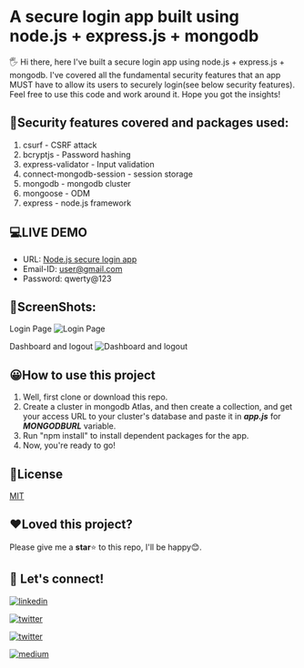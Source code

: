 
  

# A secure login app built using  node.js + express.js + mongodb

  

  

  

🖐 Hi there, here I've built a secure login app using node.js + express.js + mongodb. I've covered all the fundamental security features that an app MUST have to allow its users to securely login(see below security features). Feel free to use this code and work around it. Hope you got the insights!

  ## 🔑Security features covered and packages used:

 1. csurf - CSRF attack
 2. bcryptjs - Password hashing
 3. express-validator - Input validation
 4. connect-mongodb-session - session storage
 5. mongodb - mongodb cluster
 6. mongoose - ODM
 7. express - node.js framework

## 💻LIVE DEMO

 - URL: [Node.js secure login app](https://nodejs-secure-login-app.herokuapp.com/) 
 - Email-ID: user@gmail.com
 - Password: qwerty@123

## 📸ScreenShots:
Login Page
![Login Page](https://images2.imgbox.com/88/87/okFPtSW9_o.jpg)

Dashboard and logout
![Dashboard and logout](https://images2.imgbox.com/15/93/BkHcRpGO_o.jpg)

## 😀How to use this project

  

  

1. Well, first clone or download this repo.
2. Create a cluster in mongodb Atlas, and then create a collection, and get your access URL to your cluster's database and paste it in ***app.js*** for ***MONGODBURL*** variable.
3. Run "npm install" to install dependent packages for the app.
4. Now, you're ready to go!




## 📰License

  

[MIT](https://choosealicense.com/licenses/mit/)

  

  

## ❤️Loved this project?

Please give me a **star**⭐ to this repo, I'll be happy😊.

  

## 🔗 Let's connect!

  

  

  

[![linkedin](https://img.shields.io/badge/linkedin-0A66C2?style=for-the-badge&logo=linkedin&logoColor=white&style=plastic)](https://www.linkedin.com/in/hanoak/)

  

  

  

[![twitter](https://img.shields.io/badge/twitter-1DA1F2?style=for-the-badge&logo=twitter&logoColor=white&style=plastic)](https://twitter.com/_hanoak)

  

  

  

[![twitter](https://img.shields.io/badge/YouTube-red?style=for-the-badge&logo=youtube&logoColor=white&style=plastic)](https://www.youtube.com/channel/UCgqAS2Phb6DNyGD-8n7Jg-Q/?sub_confirmation=1)

  

  

  

[![medium](https://img.shields.io/badge/Medium-000?style=for-the-badge&logo=medium&logoColor=white&style=plastic)](https://medium.com/@hanoak)
